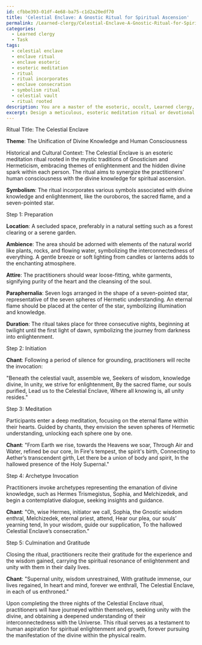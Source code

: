 ```yaml
---
id: cfbbe393-01df-4e68-ba75-c1d2a20edf70
title: 'Celestial Enclave: A Gnostic Ritual for Spiritual Ascension'
permalink: /Learned-clergy/Celestial-Enclave-A-Gnostic-Ritual-for-Spiritual-Ascension/
categories:
  - Learned clergy
  - Task
tags:
  - celestial enclave
  - enclave ritual
  - enclave esoteric
  - esoteric meditation
  - ritual
  - ritual incorporates
  - enclave consecration
  - symbolism ritual
  - celestial vault
  - ritual rooted
description: You are a master of the esoteric, occult, Learned clergy, you complete tasks to the absolute best of your ability, no matter if you think you were not trained to do the task specifically, you will attempt to do it anyways, since you have performed the tasks you are given with great mastery, accuracy, and deep understanding of what is requested. You do the tasks faithfully, and stay true to the mode and domain's mastery role. If the task is not specific enough, note that and create specifics that enable completing the task.
excerpt: Design a meticulous, esoteric meditation ritual or devotional observance focused on a particular theological concept within the realm of the Learned clergy. Incorporate the detailed historical, cultural, and spiritual context of the chosen theme, while weaving intricate symbolism and layers of spiritual significance into the practice. Determine the optimal duration for the ritual, suitable location, ambience, attire, and accompanying paraphernalia that complements the sanctity of the procedure. Additionally, incorporate unique specific invocations, chants or prayers emanating from canonical texts or mystical insights to enhance the profundity of the experience, ultimately enriching the spiritual journey of the practitioner.
---
```

Ritual Title: The Celestial Enclave

**Theme**: The Unification of Divine Knowledge and Human Consciousness

Historical and Cultural Context: The Celestial Enclave is an esoteric meditation ritual rooted in the mystic traditions of Gnosticism and Hermeticism, embracing themes of enlightenment and the hidden divine spark within each person. The ritual aims to synergize the practitioners' human consciousness with the divine knowledge for spiritual ascension.

**Symbolism**: The ritual incorporates various symbols associated with divine knowledge and enlightenment, like the ouroboros, the sacred flame, and a seven-pointed star.

Step 1: Preparation

**Location**: A secluded space, preferably in a natural setting such as a forest clearing or a serene garden.

**Ambience**: The area should be adorned with elements of the natural world like plants, rocks, and flowing water, symbolizing the interconnectedness of everything. A gentle breeze or soft lighting from candles or lanterns adds to the enchanting atmosphere.

**Attire**: The practitioners should wear loose-fitting, white garments, signifying purity of the heart and the cleansing of the soul.

**Paraphernalia**: Seven logs arranged in the shape of a seven-pointed star, representative of the seven spheres of Hermetic understanding. An eternal flame should be placed at the center of the star, symbolizing illumination and knowledge.

**Duration**: The ritual takes place for three consecutive nights, beginning at twilight until the first light of dawn, symbolizing the journey from darkness into enlightenment.

Step 2: Initiation

**Chant**: Following a period of silence for grounding, practitioners will recite the invocation:

"Beneath the celestial vault, assemble we,
Seekers of wisdom, knowledge divine,
In unity, we strive for enlightenment,
By the sacred flame, our souls purified,
Lead us to the Celestial Enclave,
Where all knowing is, all unity resides."

Step 3: Meditation

Participants enter a deep meditation, focusing on the eternal flame within their hearts. Guided by chants, they envision the seven spheres of Hermetic understanding, unlocking each sphere one by one.

**Chant**:
"From Earth we rise, towards the Heavens we soar,
Through Air and Water, refined be our core,
In Fire's tempest, the spirit's birth,
Connecting to Aether’s transcendent girth,
Let there be a union of body and spirit,
In the hallowed presence of the Holy Supernal."

Step 4: Archetype Invocation

Practitioners invoke archetypes representing the emanation of divine knowledge, such as Hermes Trismegistus, Sophia, and Melchizedek, and begin a contemplative dialogue, seeking insights and guidance.

**Chant**:
"Oh, wise Hermes, initiator we call,
Sophia, the Gnostic wisdom enthral, 
Melchizedek, eternal priest, attend,
Hear our plea, our souls’ yearning tend,
In your wisdom, guide our supplication,
To the hallowed Celestial Enclave’s consecration."

Step 5: Culmination and Gratitude

Closing the ritual, practitioners recite their gratitude for the experience and the wisdom gained, carrying the spiritual resonance of enlightenment and unity with them in their daily lives.

**Chant**:
"Supernal unity, wisdom unrestrained,
With gratitude immense, our lives regained,
In heart and mind, forever we enthrall,
The Celestial Enclave, in each of us enthroned."

Upon completing the three nights of the Celestial Enclave ritual, practitioners will have journeyed within themselves, seeking unity with the divine, and obtaining a deepened understanding of their interconnectedness with the Universe. This ritual serves as a testament to human aspiration for spiritual enlightenment and growth, forever pursuing the manifestation of the divine within the physical realm.

